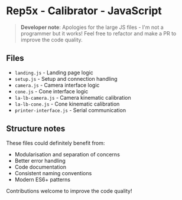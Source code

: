 # Rep5x - Calibrator - JavaScript

> **Developer note**: Apologies for the large JS files - I'm not a programmer but it works! Feel free to refactor and make a PR to improve the code quality.

## Files

- `landing.js` - Landing page logic
- `setup.js` - Setup and connection handling  
- `camera.js` - Camera interface logic
- `cone.js` - Cone interface logic
- `la-lb-camera.js` - Camera kinematic calibration
- `la-lb-cone.js` - Cone kinematic calibration
- `printer-interface.js` - Serial communication

## Structure notes

These files could definitely benefit from:
- Modularisation and separation of concerns
- Better error handling
- Code documentation
- Consistent naming conventions
- Modern ES6+ patterns

Contributions welcome to improve the code quality!